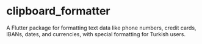 # clipboard_formatter
A Flutter package for formatting text data like phone numbers, credit cards, IBANs, dates, and currencies, with special formatting for Turkish users.
